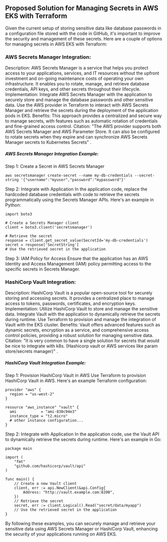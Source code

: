 ## Proposed Solution for Managing Secrets in AWS EKS with Terraform
Given the current setup of storing sensitive data like database passwords in a configuration file stored with the code in GitHub, it's important to improve the security and management of these secrets. Here are a couple of options for managing secrets in AWS EKS with Terraform:

###  AWS Secrets Manager Integration:

Description: AWS Secrets Manager is a service that helps you protect access to your applications, services, and IT resources without the upfront investment and on-going maintenance costs of operating your own infrastructure. It enables you to rotate, manage, and retrieve database credentials, API keys, and other secrets throughout their lifecycle.
Implementation: Integrate AWS Secrets Manager with the application to securely store and manage the database passwords and other sensitive data. Use the AWS provider in Terraform to interact with AWS Secrets Manager and retrieve the secrets during the deployment of the application pods in EKS.
Benefits: This approach provides a centralized and secure way to manage secrets, with features such as automatic rotation of credentials and fine-grained access control.
Citation: "The AWS provider supports both AWS Secrets Manager and AWS Parameter Store. It can also be configured to rotate secrets when they expire and can synchronize AWS Secrets Manager secrets to Kubernetes Secrets" .
##### AWS Secrets Manager Integration Example:
Step 1: Create a Secret in AWS Secrets Manager
```
aws secretsmanager create-secret --name my-db-credentials --secret-string '{"username":"myuser","password":"mypassword"}'
```
Step 2: Integrate with Application
In the application code, replace the hardcoded database credentials with code to retrieve the secrets programmatically using the Secrets Manager APIs. Here's an example in Python:
```
import boto3

# Create a Secrets Manager client
client = boto3.client('secretsmanager')

# Retrieve the secret
response = client.get_secret_value(SecretId='my-db-credentials')
secret = response['SecretString']
# Use the retrieved secret in the application
```
Step 3: IAM Policy for Access
Ensure that the application has an AWS Identity and Access Management (IAM) policy permitting access to the specific secrets in Secrets Manager.

### HashiCorp Vault Integration:

Description: HashiCorp Vault is a popular open-source tool for securely storing and accessing secrets. It provides a centralized place to manage access to tokens, passwords, certificates, and encryption keys.
Implementation: Utilize HashiCorp Vault to store and manage the sensitive data. Integrate Vault with the application to dynamically retrieve the secrets during runtime. Use Terraform to provision and manage the integration of Vault with the EKS cluster.
Benefits: Vault offers advanced features such as dynamic secrets, encryption as a service, and comprehensive access control policies, providing a robust solution for managing sensitive data.
Citation: "It is very common to have a single solution for secrets that would be nice to integrate with k8s. (Hashicorp vault or AWS services like param store/secrets manager)" .
 ##### HashiCorp Vault Integration Example:
Step 1: Provision HashiCorp Vault in AWS
Use Terraform to provision HashiCorp Vault in AWS. Here's an example Terraform configuration:
```
provider "aws" {
  region = "us-west-2"
}

resource "aws_instance" "vault" {
  ami           = "ami-830c94e3"
  instance_type = "t2.micro"
  # other instance configuration...
}
```
Step 2: Integrate with Application
In the application code, use the Vault API to dynamically retrieve the secrets during runtime. Here's an example in Go:
```
package main

import (
	"fmt"
	"github.com/hashicorp/vault/api"
)

func main() {
	// Create a new Vault client
	client, err := api.NewClient(&api.Config{
		Address: "http://vault.example.com:8200",
	})
	// Retrieve the secret
	secret, err := client.Logical().Read("secret/data/myapp")
	// Use the retrieved secret in the application
}
```
By following these examples, you can securely manage and retrieve your sensitive data using AWS Secrets Manager or HashiCorp Vault, enhancing the security of your applications running on AWS EKS.
